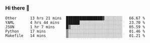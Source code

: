 ### Hi there 👋

<!--
**yeya24/yeya24** is a ✨ _special_ ✨ repository because its `README.md` (this file) appears on your GitHub profile.

Here are some ideas to get you started:

- 🔭 I’m currently working on ...
- 🌱 I’m currently learning ...
- 👯 I’m looking to collaborate on ...
- 🤔 I’m looking for help with ...
- 💬 Ask me about ...
- 📫 How to reach me: ...
- 😄 Pronouns: ...
- ⚡ Fun fact: ...
-->

<!--START_SECTION:waka-->
```text
Other      13 hrs 21 mins  ████████████████▓░░░░░░░░   66.67 % 
YAML       4 hrs 44 mins   ██████░░░░░░░░░░░░░░░░░░░   23.70 % 
JSON       1 hr 7 mins     █▒░░░░░░░░░░░░░░░░░░░░░░░   05.59 % 
Python     17 mins         ▒░░░░░░░░░░░░░░░░░░░░░░░░   01.46 % 
Makefile   14 mins         ▒░░░░░░░░░░░░░░░░░░░░░░░░   01.21 % 
```
<!--END_SECTION:waka-->

